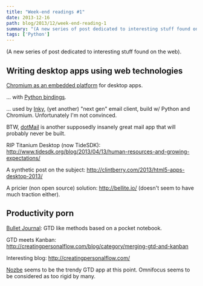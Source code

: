 ```yaml
---
title: "Week-end readings #1"
date: 2013-12-16
path: blog/2013/12/week-end-reading-1
summary: "(A new series of post dedicated to interesting stuff found on the web)."
tags: ['Python']
---
```


(A new series of post dedicated to interesting stuff found on the web).

## Writing desktop apps using web technologies

[Chromium as an embedded platform](https://code.google.com/p/chromiumembedded/) for desktop apps.

... with [Python bindings](https://code.google.com/p/cefpython/).

... used by [Inky](http://inky.com/), (yet another) "next gen" email client, build w/ Python and Chromium. Unfortunately I'm not convinced.

BTW, [dotMail](http://dotmailapp.com/) is another supposedly insanely great mail app that will probably never be built.

RIP Titanium Desktop (now TideSDK):
<http://www.tidesdk.org/blog/2013/04/13/human-resources-and-growing-expectations/>

A synthetic post on the subject:
<http://clintberry.com/2013/html5-apps-desktop-2013/>

A pricier (non open source) solution:
<http://bellite.io/>
(doesn't seem to have much traction either).

## Productivity porn

[Bullet Journal](http://www.bulletjournal.com/): GTD like methods based on a pocket notebook.

GTD meets Kanban: <http://creatingpersonalflow.com/blog/category/merging-gtd-and-kanban>

Interesting blog: <http://creatingpersonalflow.com/>

[Nozbe](http://www.nozbe.com/) seems to be the trendy GTD app at this point. Omnifocus seems to be considered as too rigid by many.